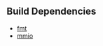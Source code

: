 ## Build Dependencies
* [fmt](https://github.com/fmtlib/fmt)
* [mmio](https://github.com/Ryan-rsm-McKenzie/mmio)
